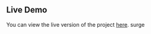 ## Live Demo

You can view the live version of the project [here](https://mz-country.surge.sh/nmp).
surge
